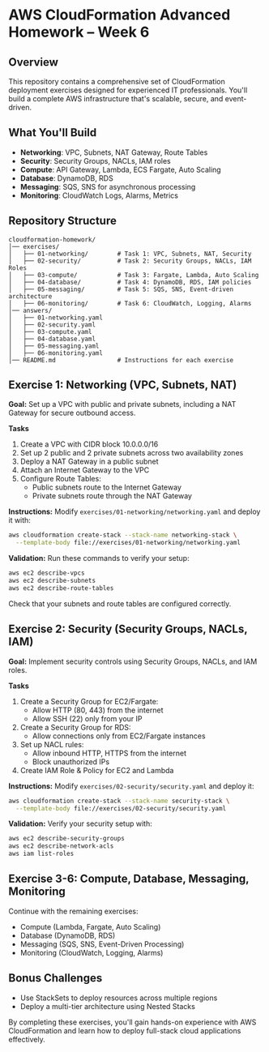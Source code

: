 # AWS CloudFormation Advanced Homework – Week 6

## Overview
This repository contains a comprehensive set of CloudFormation deployment exercises designed for experienced IT professionals. You'll build a complete AWS infrastructure that's scalable, secure, and event-driven.

## What You'll Build
- **Networking**: VPC, Subnets, NAT Gateway, Route Tables
- **Security**: Security Groups, NACLs, IAM roles
- **Compute**: API Gateway, Lambda, ECS Fargate, Auto Scaling
- **Database**: DynamoDB, RDS
- **Messaging**: SQS, SNS for asynchronous processing
- **Monitoring**: CloudWatch Logs, Alarms, Metrics

## Repository Structure
```
cloudformation-homework/
│── exercises/
│   ├── 01-networking/        # Task 1: VPC, Subnets, NAT, Security
│   ├── 02-security/          # Task 2: Security Groups, NACLs, IAM Roles
│   ├── 03-compute/           # Task 3: Fargate, Lambda, Auto Scaling
│   ├── 04-database/          # Task 4: DynamoDB, RDS, IAM policies
│   ├── 05-messaging/         # Task 5: SQS, SNS, Event-driven architecture
│   ├── 06-monitoring/        # Task 6: CloudWatch, Logging, Alarms
│── answers/
│   ├── 01-networking.yaml
│   ├── 02-security.yaml
│   ├── 03-compute.yaml
│   ├── 04-database.yaml
│   ├── 05-messaging.yaml
│   ├── 06-monitoring.yaml
│── README.md                 # Instructions for each exercise
```

## Exercise 1: Networking (VPC, Subnets, NAT)
**Goal:** Set up a VPC with public and private subnets, including a NAT Gateway for secure outbound access.

**Tasks**
1. Create a VPC with CIDR block 10.0.0.0/16
2. Set up 2 public and 2 private subnets across two availability zones
3. Deploy a NAT Gateway in a public subnet
4. Attach an Internet Gateway to the VPC
5. Configure Route Tables:
   - Public subnets route to the Internet Gateway
   - Private subnets route through the NAT Gateway

**Instructions:** Modify `exercises/01-networking/networking.yaml` and deploy it with:
```sh
aws cloudformation create-stack --stack-name networking-stack \
  --template-body file://exercises/01-networking/networking.yaml
```

**Validation:**
Run these commands to verify your setup:
```sh
aws ec2 describe-vpcs
aws ec2 describe-subnets
aws ec2 describe-route-tables
```
Check that your subnets and route tables are configured correctly.

## Exercise 2: Security (Security Groups, NACLs, IAM)
**Goal:** Implement security controls using Security Groups, NACLs, and IAM roles.

**Tasks**
1. Create a Security Group for EC2/Fargate:
   - Allow HTTP (80, 443) from the internet
   - Allow SSH (22) only from your IP
2. Create a Security Group for RDS:
   - Allow connections only from EC2/Fargate instances
3. Set up NACL rules:
   - Allow inbound HTTP, HTTPS from the internet
   - Block unauthorized IPs
4. Create IAM Role & Policy for EC2 and Lambda

**Instructions:** Modify `exercises/02-security/security.yaml` and deploy it:
```sh
aws cloudformation create-stack --stack-name security-stack \
  --template-body file://exercises/02-security/security.yaml
```

**Validation:**
Verify your security setup with:
```sh
aws ec2 describe-security-groups
aws ec2 describe-network-acls
aws iam list-roles
```

## Exercise 3-6: Compute, Database, Messaging, Monitoring
Continue with the remaining exercises:
- Compute (Lambda, Fargate, Auto Scaling)
- Database (DynamoDB, RDS)
- Messaging (SQS, SNS, Event-Driven Processing)
- Monitoring (CloudWatch, Logging, Alarms)

## Bonus Challenges
- Use StackSets to deploy resources across multiple regions
- Deploy a multi-tier architecture using Nested Stacks

By completing these exercises, you'll gain hands-on experience with AWS CloudFormation and learn how to deploy full-stack cloud applications effectively.
